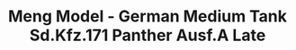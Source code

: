 ---
layout: product
title: "Meng Model - German Medium Tank Sd.Kfz.171 Panther Ausf.A Late"
price: "TBA" 
desc: "N/A"
img_path: "/assets/img/MMTS035.jpg"
brand: "N/A"
available: false
special_offer: false
new: false
soon: false
cat: "010000"
subcat: "011000"
subsubcat: "0N/A"
sifra: "MMTS035"
---